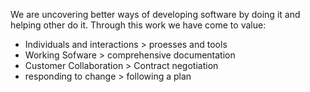 We are uncovering better ways of developing software by doing it and helping other do it. Through this work we have come to value:
- Individuals and interactions > proesses and tools
- Working Sofware > comprehensive documentation
- Customer Collaboration > Contract negotiation
- responding to change > following a plan




